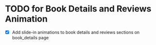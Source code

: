 # TODO for Book Details and Reviews Animation

- [x] Add slide-in animations to book details and reviews sections on book_details page
